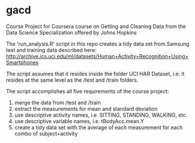 gacd
====

Course Project for Coursera course on Getting and Cleaning Data from the Data Science Specialization offered by Johns Hopkins

The 'run_analysis.R' script in this repo creates a tidy data set from Samsung test and training data described here:
http://archive.ics.uci.edu/ml/datasets/Human+Activity+Recognition+Using+Smartphones

The script assumes that it resides inside the folder UCI HAR Dataset, i.e. it resides at the same level as the /test and /train folders.

The script accomplishes all five requirements of the course project:
1. merge the data from /test and /train
2. extract the measurements for mean and standard deviation
3. use descriptive activity names, i.e. SITTING, STANDING, WALKING, etc.
4. use descriptive variable names, i.e. tBodyAcc.mean.Y
5. create a tidy data set with the average of each measurement for each combo of subject+activity

